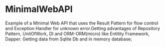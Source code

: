 # MinimalWebAPI

Example of a Minimal Web API that uses the Result Pattern for flow control and Exception Handler for unknown error.Getting advantages of Repository Pattern, UnitOfWork, DI and ORM-ORM(micro) like Entitity Framework, Dapper. Getting data from Sqlite Db and in memory database;
